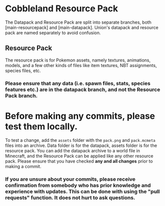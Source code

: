 # Cobbleland Resource Pack

The Datapack and Resource Pack are split into separate branches, both [main-resourcepack] and [main-datapack]. Union's datapack and resource pack are named separately to avoid confusion.

## Resource Pack
The resource pack is for Pokemon assets, namely textures, animations, models, and a few other kinds of files like item textures, NBT assignments, species files, etc.
### Please ensure that any data (i.e. spawn files, stats, species features etc.) are in the datapack branch, and not the Resource Pack branch.

# Before making any commits, please test them locally.
To test a change, add the `assets` folder with the `pack.png` and `pack.mcmeta` files into an archive. Data folder is for the datapack, assets folder is for the resource pack. You can add the datapack archive to a world file in Minecraft, and the Resource Pack can be applied like any other resource pack. Please ensure that you have checked **any and all changes** prior to making a commit.

### If you are unsure about your commits, please receive confirmation from somebody who has prior knowledge and experience with updates. This can be done with using the "pull requests" function. It does not hurt to ask questions.

